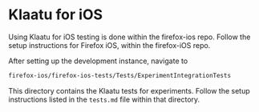 # Klaatu for iOS

Using Klaatu for iOS testing is done within the firefox-ios repo. Follow the setup instructions for Firefox iOS, within the firefox-iOS repo.

After setting up the development instance, navigate to 
```sh
firefox-ios/firefox-ios-tests/Tests/ExperimentIntegrationTests
```

This directory contains the Klaatu tests for experiments. Follow the setup instructions listed in the `tests.md` file within that directory.